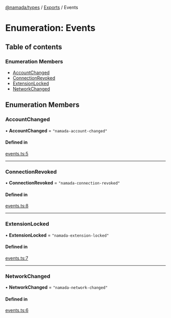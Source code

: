 [@namada/types](../README.md) / [Exports](../modules.md) / Events

# Enumeration: Events

## Table of contents

### Enumeration Members

- [AccountChanged](Events.md#accountchanged)
- [ConnectionRevoked](Events.md#connectionrevoked)
- [ExtensionLocked](Events.md#extensionlocked)
- [NetworkChanged](Events.md#networkchanged)

## Enumeration Members

### AccountChanged

• **AccountChanged** = ``"namada-account-changed"``

#### Defined in

[events.ts:5](https://github.com/anoma/namada-interface/blob/b81618b0/packages/types/src/events.ts#L5)

___

### ConnectionRevoked

• **ConnectionRevoked** = ``"namada-connection-revoked"``

#### Defined in

[events.ts:8](https://github.com/anoma/namada-interface/blob/b81618b0/packages/types/src/events.ts#L8)

___

### ExtensionLocked

• **ExtensionLocked** = ``"namada-extension-locked"``

#### Defined in

[events.ts:7](https://github.com/anoma/namada-interface/blob/b81618b0/packages/types/src/events.ts#L7)

___

### NetworkChanged

• **NetworkChanged** = ``"namada-network-changed"``

#### Defined in

[events.ts:6](https://github.com/anoma/namada-interface/blob/b81618b0/packages/types/src/events.ts#L6)
